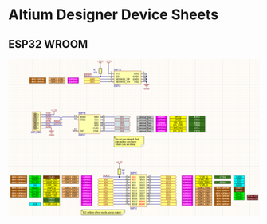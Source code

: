 # Altium Designer Device Sheets
## ESP32 WROOM
![ESP32_WROOM](https://github.com/Virviglaz/altiumdesigner_devicesheets/blob/main/pics/esp32_wroom.png)
